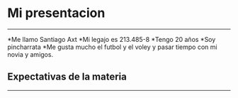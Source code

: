 # Mi presentacion
___
*Me llamo Santiago Axt 
*Mi legajo es 213.485-8
*Tengo 20 años
*Soy pincharrata
*Me gusta mucho el futbol y el voley y pasar tiempo con mi novia y amigos.

## Expectativas de la materia 
___


